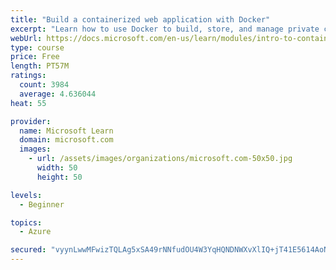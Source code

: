 ```yaml
---
title: "Build a containerized web application with Docker"
excerpt: "Learn how to use Docker to build, store, and manage private container images with the Azure Container Registry."
webUrl: https://docs.microsoft.com/en-us/learn/modules/intro-to-containers/
type: course
price: Free
length: PT57M
ratings:
  count: 3984
  average: 4.636044
heat: 55

provider:
  name: Microsoft Learn
  domain: microsoft.com
  images:
    - url: /assets/images/organizations/microsoft.com-50x50.jpg
      width: 50
      height: 50

levels:
  - Beginner

topics:
  - Azure

secured: "vyynLwwMFwizTQLAg5xSA49rNNfudOU4W3YqHQNDNWXvXlIQ+jT41E5614AoNFKwqOLkhy7toy9PSXxIn7d/L8hBJlP0F6TmB7sP1bTwswJgpikqIr6NuoGBYdy2+B7BOQWqXfXtTqFXdrBv914E+Bg16PSlOOuXYHPYE2rTBzrXBJTe20DzUONdEAOaXSU4vrH/dOrpPM7k3reSQvsWBz5Rvd751RRQTvD41OwzV9BDMgKc/FoV1OVYB/4LNlz/123MFcBqlejMTZ52WUaUEnYGtevWwKuezFvICiADXMN+APclJzs6jW2FG8heLEDoGUuSAjJ6hwOy9N705uwQnj0SXElH7VV5ovK9FVFPVpfOF1zCeRmUKZzmDbpXWzA6D6eTVNN5fU8exYurrH2ItX33S5AqQ9R9C3k4VbQrK+o=;gzGI9RSAmmt3xxnG1Sj4QQ=="
---
```


